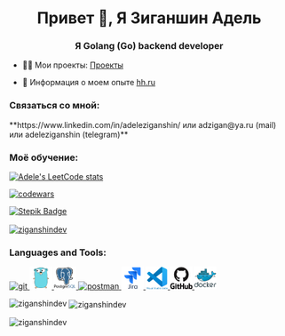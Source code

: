 <h1 align="center">Привет 👋, Я Зиганшин Адель</h1>
<h3 align="center">Я Golang (Go) backend developer</h3>

- 👨‍💻 Мои проекты: [Проекты](https://github.com/ZiganshinDev?tab=repositories)

- 📄 Информация о моем опыте [hh.ru](https://kazan.hh.ru/resume/5a9c503bff0bdd625a0039ed1f58765179436e)

<h3 align="left">Связаться со мной:</h3>
**https://www.linkedin.com/in/adeleziganshin/ или adzigan@ya.ru (mail) или adeleziganshin (telegram)**
  
<h3 align="left">Моё обучение:</h3>

[![Adele's LeetCode stats](https://leetcode-stats-six.vercel.app/api?username=ZiganshinDev&theme=dark)](https://github.com/ZiganshinDev/leetcode-stats)

[![codewars](https://www.codewars.com/users/ZiganshinDev/badges/large)](https://www.codewars.com/users/ZiganshinDev)

[![Stepik Badge](https://img.shields.io/badge/-Stepik-black?style=flat&logo=STMicroelectronics&logoColor=white)](https://stepik.org/users/564365868)

<p align="left">
<a href="https://www.leetcode.com/ziganshindev" target="blank"><img align="center" src="https://raw.githubusercontent.com/rahuldkjain/github-profile-readme-generator/master/src/images/icons/Social/leet-code.svg" alt="ziganshindev" height="30" width="40" /> </a> 
</p> 

<h3 align="left">Languages and Tools:</h3>
<p align="left"> <a href="https://git-scm.com/" target="_blank" rel="noreferrer"> <img src="https://www.vectorlogo.zone/logos/git-scm/git-scm-icon.svg" alt="git" width="40" height="40"/> </a> <a href="https://golang.org" target="_blank" rel="noreferrer"> <img src="https://raw.githubusercontent.com/devicons/devicon/master/icons/go/go-original.svg" alt="go" width="40" height="40"/> </a> <a href="https://www.postgresql.org/" target="_blank" rel="noreferrer"> <img src="https://github.com/devicons/devicon/blob/master/icons/postgresql/postgresql-original-wordmark.svg" alt="PostgreSQL" width="40" height="40"/> </a> <a href="https://postman.com" target="_blank" rel="noreferrer"> <img src="https://www.vectorlogo.zone/logos/getpostman/getpostman-icon.svg" alt="postman" width="40" height="40"/> </a> <a href="https://www.atlassian.com/ru/software/jira" target="_blank" rel="noreferrer"> <img src="https://github.com/devicons/devicon/blob/master/icons/jira/jira-original-wordmark.svg" alt="jira" width="40" height="40"/> </a> <a href="https://code.visualstudio.com/" target="_blank" rel="noreferrer"> <img src="https://github.com/devicons/devicon/blob/master/icons/vscode/vscode-original-wordmark.svg" alt="VSCode" width="40" height="40"/> </a> <a href="https://github.com/" target="_blank" rel="noreferrer"> <img src="https://github.com/devicons/devicon/blob/master/icons/github/github-original-wordmark.svg" alt="GitHub" width="40" height="40"/> </a> <a href="https://www.docker.com/" target="_blank" rel="noreferrer"> <img src="https://github.com/devicons/devicon/blob/master/icons/docker/docker-original-wordmark.svg" alt="Docker" width="40" height="40"/> </a> </p>

<p><img align="left" src="https://github-readme-stats.vercel.app/api/top-langs?username=ziganshindev&show_icons=true&locale=en&layout=compact" alt="ziganshindev" /></p>

<p>&nbsp;<img align="center" src="https://github-readme-stats.vercel.app/api?username=ziganshindev&show_icons=true&locale=en" alt="ziganshindev" /></p>

<p><img align="center" src="https://github-readme-streak-stats.herokuapp.com/?user=ziganshindev&" alt="ziganshindev" /></p>


